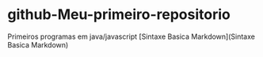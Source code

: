 # github-Meu-primeiro-repositorio
Primeiros programas em java/javascript
[Sintaxe Basica Markdown](Sintaxe Basica Markdown)

